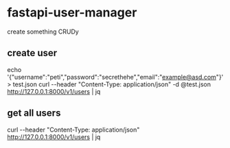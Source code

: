 # fastapi-user-manager
create something CRUDy


## create user
echo '{"username":"peti","password":"secrethehe","email":"example@asd.com"}' > test.json
curl --header "Content-Type: application/json" -d @test.json http://127.0.0.1:8000/v1/users | jq

## get all users
curl --header "Content-Type: application/json" http://127.0.0.1:8000/v1/users | jq
